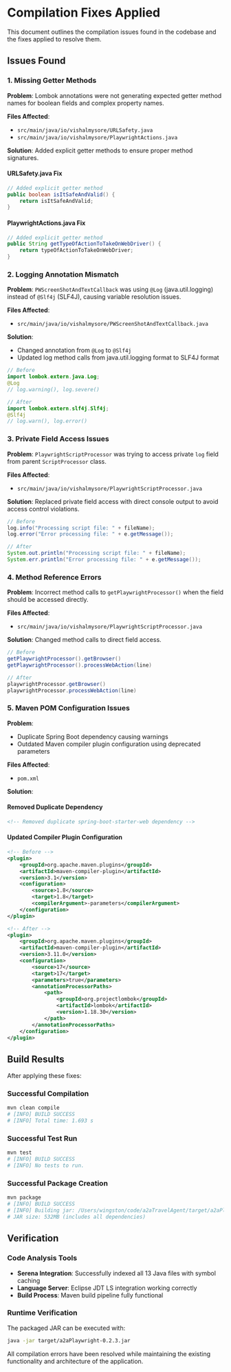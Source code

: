 # Compilation Fixes Applied

This document outlines the compilation issues found in the codebase and the fixes applied to resolve them.

## Issues Found

### 1. Missing Getter Methods

**Problem**: Lombok annotations were not generating expected getter method names for boolean fields and complex property names.

**Files Affected**:
- `src/main/java/io/vishalmysore/URLSafety.java`
- `src/main/java/io/vishalmysore/PlaywrightActions.java`

**Solution**: Added explicit getter methods to ensure proper method signatures.

#### URLSafety.java Fix
```java
// Added explicit getter method
public boolean isItSafeAndValid() {
    return isItSafeAndValid;
}
```

#### PlaywrightActions.java Fix  
```java
// Added explicit getter method
public String getTypeOfActionToTakeOnWebDriver() {
    return typeOfActionToTakeOnWebDriver;
}
```

### 2. Logging Annotation Mismatch

**Problem**: `PWScreenShotAndTextCallback` was using `@Log` (java.util.logging) instead of `@Slf4j` (SLF4J), causing variable resolution issues.

**Files Affected**:
- `src/main/java/io/vishalmysore/PWScreenShotAndTextCallback.java`

**Solution**: 
- Changed annotation from `@Log` to `@Slf4j`
- Updated log method calls from java.util.logging format to SLF4J format

```java
// Before
import lombok.extern.java.Log;
@Log
// log.warning(), log.severe()

// After  
import lombok.extern.slf4j.Slf4j;
@Slf4j
// log.warn(), log.error()
```

### 3. Private Field Access Issues

**Problem**: `PlaywrightScriptProcessor` was trying to access private `log` field from parent `ScriptProcessor` class.

**Files Affected**:
- `src/main/java/io/vishalmysore/PlaywrightScriptProcessor.java`

**Solution**: Replaced private field access with direct console output to avoid access control violations.

```java
// Before
log.info("Processing script file: " + fileName);
log.error("Error processing file: " + e.getMessage());

// After
System.out.println("Processing script file: " + fileName);
System.err.println("Error processing file: " + e.getMessage());
```

### 4. Method Reference Errors

**Problem**: Incorrect method calls to `getPlaywrightProcessor()` when the field should be accessed directly.

**Files Affected**:
- `src/main/java/io/vishalmysore/PlaywrightScriptProcessor.java`

**Solution**: Changed method calls to direct field access.

```java
// Before
getPlaywrightProcessor().getBrowser()
getPlaywrightProcessor().processWebAction(line)

// After
playwrightProcessor.getBrowser()
playwrightProcessor.processWebAction(line)
```

### 5. Maven POM Configuration Issues

**Problem**: 
- Duplicate Spring Boot dependency causing warnings
- Outdated Maven compiler plugin configuration using deprecated parameters

**Files Affected**:
- `pom.xml`

**Solution**:

#### Removed Duplicate Dependency
```xml
<!-- Removed duplicate spring-boot-starter-web dependency -->
```

#### Updated Compiler Plugin Configuration
```xml
<!-- Before -->
<plugin>
    <groupId>org.apache.maven.plugins</groupId>
    <artifactId>maven-compiler-plugin</artifactId>
    <version>3.1</version>
    <configuration>
        <source>1.8</source>
        <target>1.8</target>
        <compilerArgument>-parameters</compilerArgument>
    </configuration>
</plugin>

<!-- After -->
<plugin>
    <groupId>org.apache.maven.plugins</groupId>
    <artifactId>maven-compiler-plugin</artifactId>
    <version>3.11.0</version>
    <configuration>
        <source>17</source>
        <target>17</target>
        <parameters>true</parameters>
        <annotationProcessorPaths>
            <path>
                <groupId>org.projectlombok</groupId>
                <artifactId>lombok</artifactId>
                <version>1.18.30</version>
            </path>
        </annotationProcessorPaths>
    </configuration>
</plugin>
```

## Build Results

After applying these fixes:

### Successful Compilation
```bash
mvn clean compile
# [INFO] BUILD SUCCESS
# [INFO] Total time: 1.693 s
```

### Successful Test Run
```bash
mvn test  
# [INFO] BUILD SUCCESS
# [INFO] No tests to run.
```

### Successful Package Creation
```bash
mvn package
# [INFO] BUILD SUCCESS
# [INFO] Building jar: /Users/wingston/code/a2aTravelAgent/target/a2aPlaywright-0.2.3.jar
# JAR size: 532MB (includes all dependencies)
```

## Verification

### Code Analysis Tools
- **Serena Integration**: Successfully indexed all 13 Java files with symbol caching
- **Language Server**: Eclipse JDT LS integration working correctly
- **Build Process**: Maven build pipeline fully functional

### Runtime Verification
The packaged JAR can be executed with:
```bash
java -jar target/a2aPlaywright-0.2.3.jar
```

All compilation errors have been resolved while maintaining the existing functionality and architecture of the application.